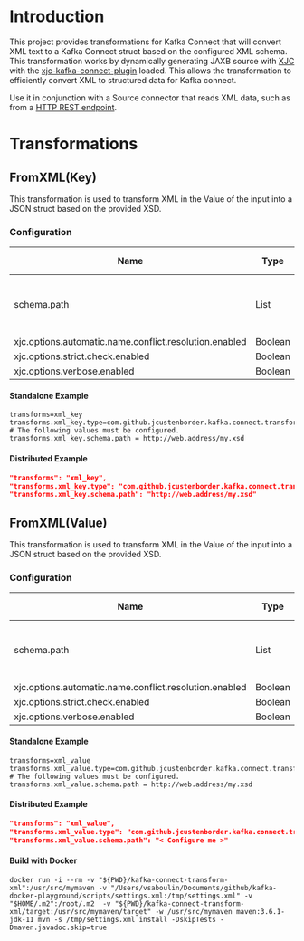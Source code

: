 # Introduction

This project provides transformations for Kafka Connect that will convert XML text to a Kafka Connect
struct based on the configured XML schema. This transformation works by dynamically generating 
JAXB source with [XJC](https://docs.oracle.com/javase/8/docs/technotes/tools/unix/xjc.html) with the
[xjc-kafka-connect-plugin](https://github.com/jcustenborder/xjc-kafka-connect-plugin) loaded. This 
allows the transformation to efficiently convert XML to structured data for Kafka connect.

Use it in conjunction with a Source connector that reads XML data, such as from a [HTTP REST endpoint](https://www.confluent.io/hub/castorm/kafka-connect-http).

# Transformations

## FromXML(Key)

This transformation is used to transform XML in the Value of the input into a JSON struct based on the provided XSD. 

### Configuration

| Name         | Type   | Importance | Default Value | Validator | Documentation                                                   |
| ------------ | ------ | ---------- | ------------- | --------- | --------------------------------------------------------------- |
| schema.path  | List   | High       |               |           | Urls to the schemas to load. http and https paths are supported |
| xjc.options.automatic.name.conflict.resolution.enabled| Boolean | | False |||
| xjc.options.strict.check.enabled | Boolean | | True |||
| xjc.options.verbose.enabled | Boolean | | False |||

#### Standalone Example

```properties
transforms=xml_key
transforms.xml_key.type=com.github.jcustenborder.kafka.connect.transform.xml.FromXml$Key
# The following values must be configured.
transforms.xml_key.schema.path = http://web.address/my.xsd
```

#### Distributed Example

```json
"transforms": "xml_key",
"transforms.xml_key.type": "com.github.jcustenborder.kafka.connect.transform.xml.FromXml$Key",
"transforms.xml_key.schema.path": "http://web.address/my.xsd"
```

## FromXML(Value)

This transformation is used to transform XML in the Value of the input into a JSON struct based on the provided XSD. 

### Configuration

| Name         | Type   | Importance | Default Value | Validator | Documentation                                                   |
| ------------ | ------ | ---------- | ------------- | --------- | --------------------------------------------------------------- |
| schema.path  | List   | High       |               |           | Urls to the schemas to load. http and https paths are supported |
| xjc.options.automatic.name.conflict.resolution.enabled| Boolean | | False |||
| xjc.options.strict.check.enabled | Boolean | | True |||
| xjc.options.verbose.enabled | Boolean | | False |||


#### Standalone Example

```properties
transforms=xml_value
transforms.xml_value.type=com.github.jcustenborder.kafka.connect.transform.xml.FromXml$Value
# The following values must be configured.
transforms.xml_value.schema.path = http://web.address/my.xsd
```

#### Distributed Example

```json
"transforms": "xml_value",
"transforms.xml_value.type": "com.github.jcustenborder.kafka.connect.transform.xml.FromXml$Value",
"transforms.xml_value.schema.path": "< Configure me >"
```


#### Build with Docker

```
docker run -i --rm -v "${PWD}/kafka-connect-transform-xml":/usr/src/mymaven -v "/Users/vsaboulin/Documents/github/kafka-docker-playground/scripts/settings.xml:/tmp/settings.xml" -v "$HOME/.m2":/root/.m2  -v "${PWD}/kafka-connect-transform-xml/target:/usr/src/mymaven/target" -w /usr/src/mymaven maven:3.6.1-jdk-11 mvn -s /tmp/settings.xml install -DskipTests -Dmaven.javadoc.skip=true
```